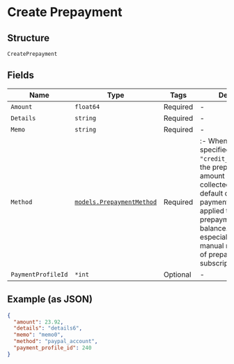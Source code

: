 
# Create Prepayment

## Structure

`CreatePrepayment`

## Fields

| Name | Type | Tags | Description |
|  --- | --- | --- | --- |
| `Amount` | `float64` | Required | - |
| `Details` | `string` | Required | - |
| `Memo` | `string` | Required | - |
| `Method` | [`models.PrepaymentMethod`](../../doc/models/prepayment-method.md) | Required | :- When the `method` specified is `"credit_card_on_file"`, the prepayment amount will be collected using the default credit card payment profile and applied to the prepayment account balance. This is especially useful for manual replenishment of prepaid subscriptions. |
| `PaymentProfileId` | `*int` | Optional | - |

## Example (as JSON)

```json
{
  "amount": 23.92,
  "details": "details6",
  "memo": "memo0",
  "method": "paypal_account",
  "payment_profile_id": 240
}
```

